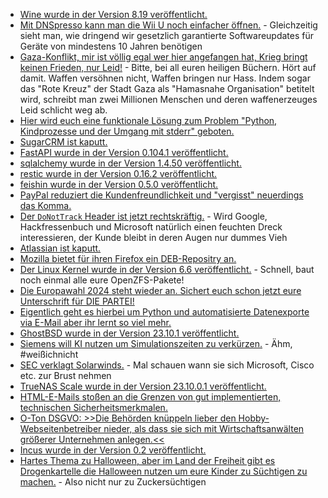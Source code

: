 * [Wine wurde in der Version 8.19 veröffentlicht.](https://www.phoronix.com/news/Wine-8.19-Released)
* [Mit DNSpresso kann man die Wii U noch einfacher öffnen.](https://wiidatabase.de/dnspresso-neuer-wii-u-exploit-nutzt-schwachstelle-im-dns-client/) - Gleichzeitig sieht man, wie dringend wir gesetzlich garantierte Softwareupdates für Geräte von mindestens 10 Jahren benötigen
* [Gaza-Konflikt, mir ist völlig egal wer hier angefangen hat, Krieg bringt keinen Frieden, nur Leid!](https://www.welcometohellworld.com/trying-to-convince-the-world-that-you-are-dying/) - Bitte, bei all euren heiligen Büchern. Hört auf damit. Waffen versöhnen nicht, Waffen bringen nur Hass. Indem sogar das "Rote Kreuz" der Stadt Gaza als "Hamasnahe Organisation" betitelt wird, schreibt man zwei Millionen Menschen und deren waffenerzeuges Leid schlicht weg ab.
* [Hier wird euch eine funktionale Lösung zum Problem "Python, Kindprozesse und der Umgang mit stderr" geboten.](https://zaitcev.livejournal.com/264423.html)
* [SugarCRM ist kaputt.](https://www.linux-magazin.de/blogs/sugarcrm-angreifer-kann-befehle-ausfuehren/)
* [FastAPI wurde in der Version 0.104.1 veröffentlicht.](https://github.com/tiangolo/fastapi/releases/tag/0.104.1)
* [sqlalchemy wurde in der Version 1.4.50 veröffentlicht.](https://github.com/sqlalchemy/sqlalchemy/releases/tag/rel_1_4_50)
* [restic wurde in der Version 0.16.2 veröffentlicht.](https://github.com/restic/restic/releases/tag/v0.16.2)
* [feishin wurde in der Version 0.5.0 veröffentlicht.](https://github.com/jeffvli/feishin/releases/tag/v0.5.0)
* [PayPal reduziert die Kundenfreundlichkeit und "vergisst" neuerdings das Komma.](https://blog.fefe.de/?ts=9bbe1ba6)
* [Der `DoNotTrack` Header ist jetzt rechtskräftig.](https://blog.fefe.de/?ts=9bbe0dfb) - Wird Google, Hackfressenbuch und Microsoft natürlich einen feuchten Dreck interessieren, der Kunde bleibt in deren Augen nur dummes Vieh
* [Atlassian ist kaputt.](https://blog.fefe.de/?ts=9bbe0a0b)
* [Mozilla bietet für ihren Firefox ein DEB-Repositry an.](https://www.linux-magazin.de/news/mozilla-bringt-deb-repository-fuer-firefox/)
* [Der Linux Kernel wurde in der Version 6.6 veröffentlicht.](https://lwn.net/Articles/949179/) - Schnell, baut noch einmal alle eure OpenZFS-Pakete!
* [Die Europawahl 2024 steht wieder an. Sichert euch schon jetzt eure Unterschrift für DIE PARTEI!](https://www.die-partei.de/2023/10/30/hurra-endlich-wieder-unterschreiben/)
* [Eigentlich geht es hierbei um Python und automatisierte Datenexporte via E-Mail aber ihr lernt so viel mehr.](https://www.freecodecamp.org/news/automate-data-exports-email-reports-with-python/)
* [GhostBSD wurde in der Version 23.10.1 veröffentlicht.](https://www.phoronix.com/news/GhostBSD-23.10.1-Released)
* [Siemens will KI nutzen um Simulationszeiten zu verkürzen.](http://blog.fefe.de/?ts=9bbfb7ee) - Ähm, #weißichnicht
* [SEC verklagt Solarwinds.](http://blog.fefe.de/?ts=9bbff8f1) - Mal schauen wann sie sich Microsoft, Cisco etc. zur Brust nehmen
* [TrueNAS Scale wurde in der Version 23.10.0.1 veröffentlicht.](https://github.com/truenas/documentation/releases/tag/TS23.10.0.1)
* [HTML-E-Mails stoßen an die Grenzen von gut implementierten, technischen Sicherheitsmerkmalen.](https://utcc.utoronto.ca/~cks/space/blog/web/RealHTMLCanGetABitCrazy)
* [O-Ton DSGVO: >>Die Behörden knüppeln lieber den Hobby-Webseitenbetreiber nieder, als dass sie sich mit Wirtschaftsanwälten größerer Unternehmen anlegen.<<](https://www.borncity.com/blog/2023/11/01/dsgvo-und-die-ohnmacht-der-datenschutzbehrden-gegenber-firmen/)
* [Incus wurde in der Version 0.2 veröffentlicht.](https://lwn.net/Articles/949411/)
* [Hartes Thema zu Halloween, aber im Land der Freiheit gibt es Drogenkartelle die Halloween nutzen um eure Kinder zu Süchtigen zu machen.](https://www.welcometohellworld.com/the-absurdity-of-the-halloween-fentanyl-candy-panic-2/) - Also nicht nur zu Zuckersüchtigen
